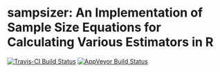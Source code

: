 <!-- README.md is generated from README.Rmd. Please edit that file -->
sampsizer: An Implementation of Sample Size Equations for Calculating Various Estimators in R
=============================================================================================

[![Travis-CI Build
Status](https://travis-ci.org/validmeasures/sampsizer.svg?branch=master)](https://travis-ci.org/validmeausures/sampsizer)
[![AppVeyor Build
Status](https://ci.appveyor.com/api/projects/status/github/validmeasures/sampsizer?branch=master&svg=true)](https://ci.appveyor.com/project/validmeasures/sampsizer)
